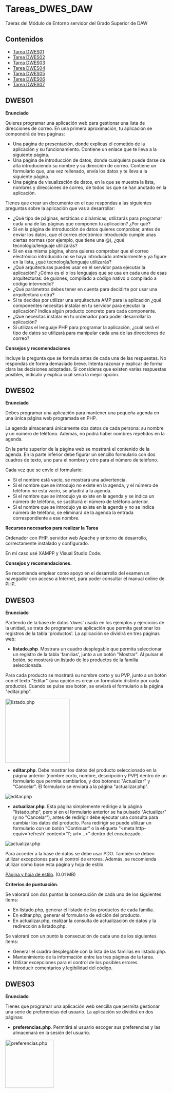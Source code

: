 # Tareas_DWES_DAW
Taeras del Módulo de Entorno servidor del Grado Superior de DAW
## Contenidos
  - [Tarea DWES01](#DWES01)
  - [Tarea DWES02](#DWES02)
  - [Tarea DWES03](#DWES03)
  - [Tarea DWES04](#DWES04)
  - [Tarea DWES05](#DWES05)
  - [Tarea DWES06](#DWES06)
  - [Tarea DWES07](#DWES07)


## DWES01

__Enunciado__
 
Quieres programar una aplicación web para gestionar una lista de direcciones de correo. En una primera aproximación, tu aplicación se compondrá de tres páginas:

 - Una página de presentación, donde explicas el cometido de la aplicación y su funcionamiento. Contiene un enlace que te lleva a la siguiente página.
 - Una página de introducción de datos, donde cualquiera puede darse de alta introduciendo su nombre y su dirección de correo. Contiene un formulario que, una vez rellenado, envía los datos y te lleva a la siguiente página.
 - Una página de visualización de datos, en la que se muestra la lista, nombres y direcciones de correo, de todos los que se han anotado en la aplicación.

Tienes que crear un documento en el que respondas a las siguientes preguntas sobre la aplicación que vas a desarrollar:
 - ¿Qué tipo de páginas, estáticas o dinámicas, utilizarás para programar cada una de las páginas que componen tu aplicación? ¿Por qué?
 - Si en la página de introducción de datos quieres comprobar, antes de enviar los datos, que el correo electrónico introducido cumple unas ciertas normas (por ejemplo, que tiene una @), ¿qué tecnología/lenguaje utilizarás?
 - Si en esa misma página, ahora quieres comprobar que el correo electrónico introducido no se haya introducido anteriormente y ya figure en la lista, ¿qué tecnología/lenguaje utilizarás?
 - ¿Qué arquitecturas puedes usar en el servidor para ejecutar la aplicación? ¿Cómo es el o los lenguajes que se usa en cada una de esas arquitecturas: de guiones, compilado a código nativo o compilado a código intermedio?
 - ¿Qué parámetros debes tener en cuenta para decidirte por usar una arquitectura u otra?
 - Si te decides por utilizar una arquitectura AMP para la aplicación ¿qué componentes necesitas instalar en tu servidor para ejecutar la aplicación? Indica algún producto concreto para cada componente.
 - ¿Qué necesitas instalar en tu ordenador para poder desarrollar la aplicación?
 - Si utilizas el lenguaje PHP para programar la aplicación, ¿cuál será el tipo de datos se utilizará para manipular cada una de las direcciones de correo?

__Consejos y recomendaciones__

Incluye la pregunta que se formula antes de cada una de las respuestas.
No respondas de forma demasiado breve. Intenta razonar y explicar de forma clara las decisiones adoptadas.
Si consideras que existen varias respuestas posibles, indícalo y explica cuál sería la mejor opción.

## DWES02

__Enunciado__

Debes programar una aplicación para mantener una pequeña agenda en una única página web programada en PHP.

La agenda almacenará únicamente dos datos de cada persona: su nombre y un número de teléfono. Además, no podrá haber nombres repetidos en la agenda.

En la parte superior de la página web se mostrará el contenido de la agenda. En la parte inferior debe figurar un sencillo formulario con dos cuadros de texto, uno para el nombre y otro para el número de teléfono.

Cada vez que se envíe el formulario:
  - Si el nombre está vacío, se mostrará una advertencia.
  - Si el nombre que se introdujo no existe en la agenda, y el número de teléfono no está vacío, se añadirá a la agenda.
  - Si el nombre que se introdujo ya existe en la agenda y se indica un número de teléfono, se sustituirá el número de teléfono anterior.
  - Si el nombre que se introdujo ya existe en la agenda y no se indica número de teléfono, se eliminará de la agenda la entrada correspondiente a ese nombre.

__Recursos necesarios para realizar la Tarea__

Ordenador con PHP, servidor web Apache y entorno de desarrollo, correctamente instalado y configurado. 

En mi caso usé XAMPP y Visual Studio Code.

__Consejos y recomendaciones.__

Se recomienda emplear como apoyo en el desarrollo del examen un navegador con acceso a Internet, para poder consultar el manual online de PHP.

## DWES03

__Enunciado__

Partiendo de la base de datos 'dwes' usada en los ejemplos y ejercicios de la unidad, se trata de programar una aplicación que permita gestionar los registros de la tabla 'productos'. La aplicación se dividirá en tres páginas web:

  - __listado.php__. Mostrara un cuadro desplegable que permita seleccionar un registro de la tabla 'familias', junto a un botón "Mostrar". Al pulsar el botón, se mostrará un listado de los productos de la familia seleccionada.

   Para cada producto se mostrará su nombre corto y su PVP, junto a un botón con el texto "Editar" (una opción es crear un formulario distinto por cada producto). Cuando se pulse ese botón, se enviará el formulario a la página "editar.php".

   <img src="img_exmples/DWES03/DWES03_TAR_R01_listado_php.jpg" alt="listado.php" height="200">

   - __editar.php__. Debe mostrar los datos del producto seleccionado en la página anterior (nombre corto, nombre, descripción y PVP) dentro de un formulario que permita cambiarlos, y dos botones: "Actualizar" y "Cancelar". El formulario se enviará a la página "actualizar.php". 

 <img src="img_exmples/DWES03/DWES03_TAR_R02_editar_php.jpg" alt="editar.php" witdh="110">

 - __actualizar.php__. Esta página simplemente redirige a la página "listado.php", pero si en el formulario anterior se ha pulsado "Actualizar" (y no "Cancelar"), antes de redirigir debe ejecutar una consulta para cambiar los datos del producto. Para redirigir se puede utilizar un formulario con un botón "Continuar" o la etiqueta "<meta http-equiv='refresh' content='1'; url=…>" dentro del encabezado. 


 <img src="img_exmples/DWES03/DWES03_TAR_R03_actualizar_php.jpg" alt="actualizar.php">

 Para acceder a la base de datos se debe usar PDO. También se deben utilizar excepciones para el control de errores. Además, se recomienda utilizar como base esta página y hoja de estilo.

 [Página y hoja de estilo](https://aulavirtual35.educa.madrid.org/ies.lapaloma.madrid/pluginfile.php/124288/mod_assign/intro/DWES03/DWES03_recursos_tarea/DWES03_TAR_R04_plantillas.zip). (0.01 MB)

 __Criterios de puntuación.__

Se valorará con dos puntos la consecución de cada uno de los siguientes ítems:
  - En listado.php, generar el listado de los productos de cada familia.
  - En editar.php, generar el formulario de edición del producto.
  - En actualizar.php, realizar la consulta de actualización de datos y la redirección a listado.php.

Se valorará con un punto la consecución de cada uno de los siguientes ítems:
  - Generar el cuadro desplegable con la lista de las familias en listado.php.
  - Mantenimiento de la información entre las tres páginas de la tarea.
  - Utilizar excepciones para el control de los posibles errores.
  - Introducir comentarios y legibilidad del código.

 ## DWES03

__Enunciado__

Tienes que programar una aplicación web sencilla que permita gestionar una serie de preferencias del usuario. La aplicación se dividirá en dos páginas:

  - __preferencias.php__. Permitirá al usuario escoger sus preferencias y las almacenará en la sesión del usuario.

 <img src="img_exmples/DWES04/DWES04_TAR_R01_preferencias.jpg" alt="preferencias.php" height="150">


 







